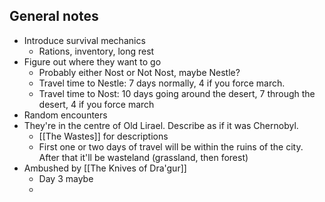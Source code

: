 ## General notes
- Introduce survival mechanics
	- Rations, inventory, long rest
- Figure out where they want to go 
	- Probably either Nost or Not Nost, maybe Nestle? 
	- Travel time to Nestle: 7 days normally, 4 if you force march. 
	- Travel time to Nost: 10 days going around the desert, 7 through the desert, 4 if you force march
- Random encounters
- They're in the centre of Old Lirael. Describe as if it was Chernobyl. 
	- [[The Wastes]] for descriptions
	- First one or two days of travel will be within the ruins of the city. After that it'll be wasteland (grassland, then forest)
- Ambushed by [[The Knives of Dra'gur]] 
	- Day 3 maybe
	- 